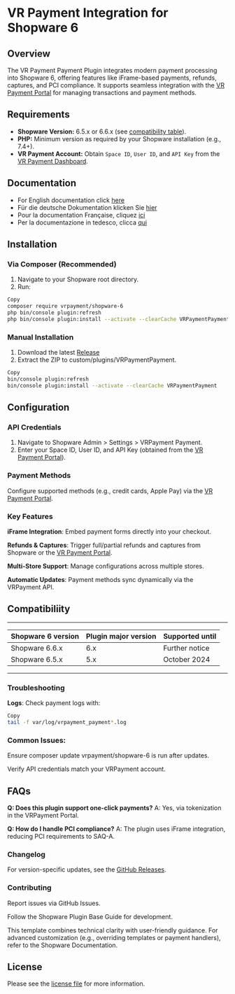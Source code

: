 

VR Payment Integration for Shopware 6
=============================

## **Overview**  
The VR Payment Payment Plugin integrates modern payment processing into Shopware 6, offering features like iFrame-based payments, refunds, captures, and PCI compliance. It supports seamless integration with the [VR Payment Portal](https://gateway.vr-payment.de/) for managing transactions and payment methods.

## Requirements

- **Shopware Version:** 6.5.x or 6.6.x (see [compatibility table](#compatibility)).  
- **PHP:** Minimum version as required by your Shopware installation (e.g., 7.4+).  
- **VR Payment Account:** Obtain `Space ID`, `User ID`, and `API Key` from the [VR Payment Dashboard](https://gateway.vr-payment.de/).

## Documentation

- For English documentation click [here](https://docs.plugin-documentation.vr-payment.de/vr-payment/shopware-6/6.1.15/docs/en/documentation.html)
- Für die deutsche Dokumentation klicken Sie [hier](https://docs.plugin-documentation.vr-payment.de/vr-payment/shopware-6/6.1.15/docs/de/documentation.html)
- Pour la documentation Française, cliquez [ici](https://docs.plugin-documentation.vr-payment.de/vr-payment/shopware-6/6.1.15/docs/fr/documentation.html)
- Per la documentazione in tedesco, clicca [qui](https://docs.plugin-documentation.vr-payment.de/vr-payment/shopware-6/6.1.15/docs/it/documentation.html)

## Installation

### **Via Composer (Recommended)**  
1. Navigate to your Shopware root directory.
2. Run:

```bash
Copy
composer require vrpayment/shopware-6
php bin/console plugin:refresh
php bin/console plugin:install --activate --clearCache VRPaymentPayment
```

### Manual Installation

1. Download the latest [Release](../../releases)
2. Extract the ZIP to custom/plugins/VRPaymentPayment.

```bash
Copy
bin/console plugin:refresh  
bin/console plugin:install --activate --clearCache VRPaymentPayment  
```

## Configuration
### API Credentials

1. Navigate to Shopware Admin > Settings > VRPayment Payment.
2. Enter your Space ID, User ID, and API Key (obtained from the [VR Payment Portal](https://gateway.vr-payment.de/)).

### Payment Methods

Configure supported methods (e.g., credit cards, Apple Pay) via the [VR Payment Portal](https://gateway.vr-payment.de/).

### Key Features
**iFrame Integration**: Embed payment forms directly into your checkout.

**Refunds & Captures**: Trigger full/partial refunds and captures from Shopware or the [VR Payment Portal](https://gateway.vr-payment.de/).

**Multi-Store Support**: Manage configurations across multiple stores.

**Automatic Updates**: Payment methods sync dynamically via the VRPayment API.

## Compatibiliity

___________________________________________________________________________________
| Shopware 6 version            | Plugin major version   | Supported until        |
|-------------------------------|------------------------|------------------------|
| Shopware 6.6.x                | 6.x                    | Further notice         |
| Shopware 6.5.x                | 5.x                    | October 2024           |
-----------------------------------------------------------------------------------

### Troubleshooting
**Logs**: Check payment logs with:

```bash
Copy
tail -f var/log/vrpayment_payment*.log
```
### Common Issues:

Ensure composer update vrpayment/shopware-6 is run after updates.

Verify API credentials match your VRPayment account.

## FAQs
**Q: Does this plugin support one-click payments?**
A: Yes, via tokenization in the VRPayment Portal.

**Q: How do I handle PCI compliance?**
A: The plugin uses iFrame integration, reducing PCI requirements to SAQ-A.

### Changelog
For version-specific updates, see the [GitHub Releases](https://github.com/vr-payment/shopware-6/releases).

### Contributing
Report issues via GitHub Issues.

Follow the Shopware Plugin Base Guide for development.

This template combines technical clarity with user-friendly guidance. For advanced customization (e.g., overriding templates or payment handlers), refer to the Shopware Documentation.

## License

Please see the [license file](https://github.com/vr-payment/shopware-6/blob/master/LICENSE.txt) for more information.
